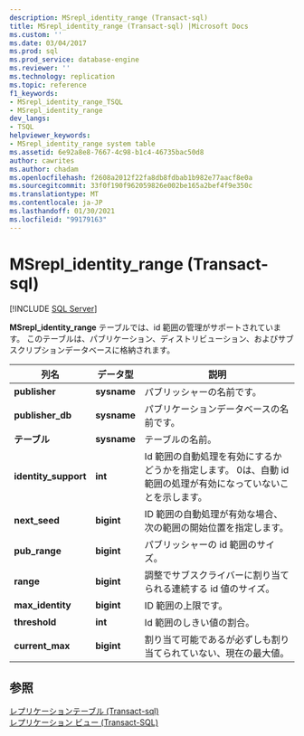 ```yaml
---
description: MSrepl_identity_range (Transact-sql)
title: MSrepl_identity_range (Transact-sql) |Microsoft Docs
ms.custom: ''
ms.date: 03/04/2017
ms.prod: sql
ms.prod_service: database-engine
ms.reviewer: ''
ms.technology: replication
ms.topic: reference
f1_keywords:
- MSrepl_identity_range_TSQL
- MSrepl_identity_range
dev_langs:
- TSQL
helpviewer_keywords:
- MSrepl_identity_range system table
ms.assetid: 6e92a8e8-7667-4c98-b1c4-46735bac50d8
author: cawrites
ms.author: chadam
ms.openlocfilehash: f2608a2012f22fa8db8fdbab1b982e77aacf8e0a
ms.sourcegitcommit: 33f0f190f962059826e002be165a2bef4f9e350c
ms.translationtype: MT
ms.contentlocale: ja-JP
ms.lasthandoff: 01/30/2021
ms.locfileid: "99179163"
---
```

# <a name="msrepl_identity_range-transact-sql"></a>MSrepl_identity_range (Transact-sql)
[!INCLUDE [SQL Server](../../includes/applies-to-version/sqlserver.md)]

  **MSrepl_identity_range** テーブルでは、id 範囲の管理がサポートされています。 このテーブルは、パブリケーション、ディストリビューション、およびサブスクリプションデータベースに格納されます。  
  
|列名|データ型|説明|  
|-----------------|---------------|-----------------|  
|**publisher**|**sysname**|パブリッシャーの名前です。|  
|**publisher_db**|**sysname**|パブリケーションデータベースの名前です。|  
|**テーブル**|**sysname**|テーブルの名前。|  
|**identity_support**|**int**|Id 範囲の自動処理を有効にするかどうかを指定します。 0は、自動 id 範囲の処理が有効になっていないことを示します。|  
|**next_seed**|**bigint**|ID 範囲の自動処理が有効な場合、次の範囲の開始位置を指定します。|  
|**pub_range**|**bigint**|パブリッシャーの id 範囲のサイズ。|  
|**range**|**bigint**|調整でサブスクライバーに割り当てられる連続する id 値のサイズ。|  
|**max_identity**|**bigint**|ID 範囲の上限です。|  
|**threshold**|**int**|Id 範囲のしきい値の割合。|  
|**current_max**|**bigint**|割り当て可能であるが必ずしも割り当てられていない、現在の最大値。|  
  
## <a name="see-also"></a>参照  
 [レプリケーションテーブル &#40;Transact-sql&#41;](../../relational-databases/system-tables/replication-tables-transact-sql.md)   
 [レプリケーション ビュー &#40;Transact-SQL&#41;](../../relational-databases/system-views/replication-views-transact-sql.md)  
  
  
